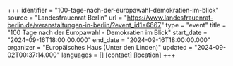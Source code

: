 +++
identifier = "100-tage-nach-der-europawahl-demokratien-im-blick"
source = "Landesfrauenrat Berlin"
url = "https://www.landesfrauenrat-berlin.de/veranstaltungen-in-berlin/?event_id1=6667"
type = "event"
title = "100 Tage nach der Europawahl - Demokratien im Blick"
start_date = "2024-09-16T18:00:00.000"
end_date = "2024-09-16T18:00:00.000"
organizer = "Europäisches Haus (Unter den Linden)"
updated = "2024-09-02T00:37:14.000"
languages = []
[contact]
[location]
+++